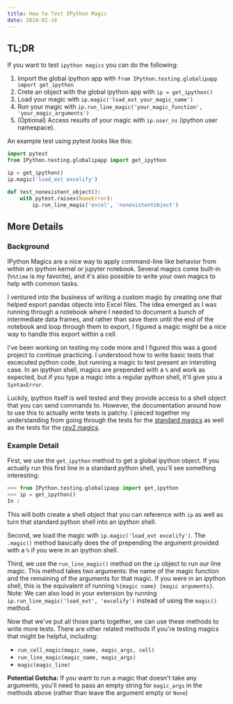```yaml
---
title: How to Test IPython Magic
date: 2018-02-16
---
```


## TL;DR

If you want to test `ipython magics` you can do the following:

1. Import the global ipython app with `from IPython.testing.globalipapp import get_ipython`
2. Crete an object with the global ipython app with `ip = get_ipython()`
3. Load your magic with `ip.magic('load_ext your_magic_name')`
4. Run your magic with `ip.run_line_magic('your_magic_function', 'your_magic_arguments')`
5. (Optional) Access results of your magic with `ip.user_ns` (ipython user namespace).

An example test using pytest looks like this:

```python
import pytest
from IPython.testing.globalipapp import get_ipython

ip = get_ipython()
ip.magic('load_ext excelify')

def test_nonexistent_object():
    with pytest.raises(NameError):
        ip.run_line_magic('excel', 'nonexistentobject')
```

## More Details

### Background

IPython Magics are a nice way to apply command-line like behavior from within an ipython kernel or jupyter notebook. Several magics come built-in (`%%time` is my favorite), and it's also possible to write your own magics to help with common tasks.

I ventured into the business of writing a custom magic by creating one that helped export pandas objects into Excel files. The idea emerged as I was running through a notebook where I needed to document a bunch of intermediate data frames, and rather than save them until the end of the notebook and loop through them to export, I figured a magic might be a nice way to handle this export within a cell.

I've been working on testing my code more and I figured this was a good project to continue practicing. I understood how to write basic tests that excecuted python code, but running a magic to test present an intersting case. In an ipython shell, magics are prepended with a `%` and work as expected, but if you type a magic into a regular python shell, it'll give you a `SyntaxError`.

Luckily, ipython itself is well tested and they provide access to a shell object that you can send commands to. However, the documentation around how to use this to actually write tests is patchy. I pieced together my understanding from going through the tests for the [standard magics](https://bitbucket.org/rpy2/rpy2/src/d5d60e9a0f684c27015fa29c26bbb7fd75863bc2/rpy/ipython/tests/test_rmagic.py?at=default&fileviewer=file-view-default) as well as the tests for the [rpy2 magics](https://bitbucket.org/rpy2/rpy2/src/d5d60e9a0f684c27015fa29c26bbb7fd75863bc2/rpy/ipython/tests/test_rmagic.py?at=default&fileviewer=file-view-default).

### Example Detail

First, we use the `get_ipython` method to get a global ipython object. If you actually run this first line in a standard python shell, you'll see something interesting:

```python
>>> from IPython.testing.globalipapp import get_ipython
>>> ip = get_ipython()
In :
```

This will both create a shell object that you can reference with `ip` as well as turn that standard python shell into an ipython shell. 

Second, we load the magic with `ip.magic('load_ext excelify')`. The `.magic()` method basically does the of prepending the argument provided with a `%` if you were in an ipython shell. 

Third, we use the `run_line_magic()` method on the `ip` object to run our line magic. This method takes two arguments: the name of the magic function and the remaining of the arguments for that magic. If you were in an ipython shell, this is the equivalent of running `%{magic name} {magic arguments}`. Note: We can also load in your extension by running `ip.run_line_magic('load_ext', 'excelify')` instead of using the `magic()` method.

Now that we've put all those parts together, we can use these methods to write more tests. There are other related methods if you're testing magics that might be helpful, including:

- `run_cell_magic(magic_name, magic_args, cell)`
- `run_line_magic(magic_name, magic_args)`
- `magic(magic_line)`

**Potential Gotcha:** If you want to run a magic that doesn't take any arguments, you'll need to pass an empty string for `magic_args` in the methods above (rather than leave the argument empty or `None`)